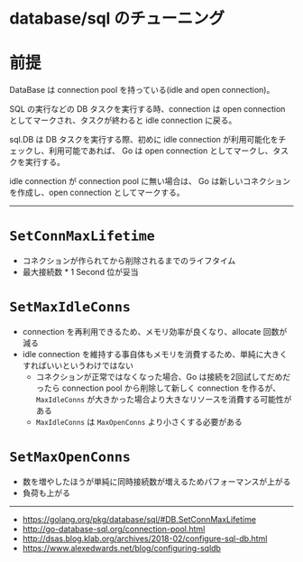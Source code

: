 database/sql のチューニング
===

# 前提

DataBase は connection pool を持っている(idle and open connection)。

SQL の実行などの DB タスクを実行する時、connection は open connection としてマークされ、タスクが終わると idle connection に戻る。

sql.DB は DB タスクを実行する際、初めに idle connection が利用可能化をチェックし、利用可能であれば、 Go は open connection としてマークし、タスクを実行する。

idle connection が connection pool に無い場合は、 Go は新しいコネクションを作成し、open connection としてマークする。


-----
# `SetConnMaxLifetime`

- コネクションが作られてから削除されるまでのライフタイム
- 最大接続数 * 1 Second 位が妥当


# `SetMaxIdleConns`

- connection を再利用できるため、メモリ効率が良くなり、allocate 回数が減る
- idle connection を維持する事自体もメモリを消費するため、単純に大きくすればいいというわけではない
	- コネクションが正常ではなくなった場合、Go は接続を2回試してだめだったら connection pool から削除して新しく connection を作るが、`MaxIdleConns` が大きかった場合より大きなリソースを消費する可能性がある
	- `MaxIdleConns` は `MaxOpenConns` より小さくする必要がある
 
# `SetMaxOpenConns`

- 数を増やしたほうが単純に同時接続数が増えるためパフォーマンスが上がる
- 負荷も上がる


----- 

- https://golang.org/pkg/database/sql/#DB.SetConnMaxLifetime
- http://go-database-sql.org/connection-pool.html
- http://dsas.blog.klab.org/archives/2018-02/configure-sql-db.html
- https://www.alexedwards.net/blog/configuring-sqldb
